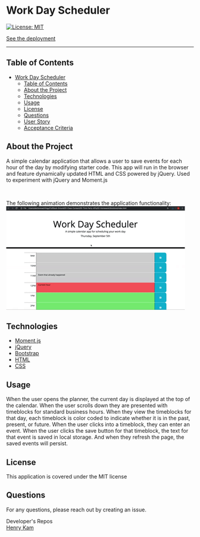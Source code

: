 # Work Day Scheduler


[![License: MIT](https://img.shields.io/badge/License-MIT-yellow.svg)](https://opensource.org/licenses/MIT)

[See the deployment](https://gulpinhenry.github.io/work-day-scheduler/)  


---

## Table of Contents

- [Work Day Scheduler](#work-day-scheduler)
  - [Table of Contents](#table-of-contents)
  - [About the Project](#about-the-project)
  - [Technologies](#technologies)
  - [Usage](#usage)
  - [License](#license)
  - [Questions](#questions)
  - [User Story](#user-story)
  - [Acceptance Criteria](#acceptance-criteria)

## About the Project
 A simple calendar application that allows a user to save events for each hour of the day by modifying starter code. This app will run in the browser and feature dynamically updated HTML and CSS powered by jQuery. Used to experiment with jQuery and Moment.js
 

&nbsp;
&nbsp;
&nbsp;

 The following animation demonstrates the application functionality:\
![Snapshot](./Assets/05-third-party-apis-homework-demo.gif)

## Technologies
* [Moment.js](https://momentjs.com/)
* [jQuery](https://api.jquery.com/)
* [Bootstrap](https://getbootstrap.com/docs/4.5/getting-started/introduction/)
* [HTML](https://developer.mozilla.org/en-US/docs/Web/HTML)
* [CSS](https://developer.mozilla.org/en-US/docs/Web/CSS)

## Usage
When the user opens the planner, the current day is displayed at the top of the calendar.
When the user scrolls down
they are presented with timeblocks for standard business hours.
When they view the timeblocks for that day, each timeblock is color coded to indicate whether it is in the past, present, or future.
When the user clicks into a timeblock,
they can enter an event.
When the user clicks the save button for that timeblock, the text for that event is saved in local storage.
And when they refresh the page, the saved events will persist.


## License

This application is covered under the MIT license

## Questions

For any questions, please reach out by creating an issue.

Developer's Repos   
[Henry Kam](https://github.com/gulpinhenry)




